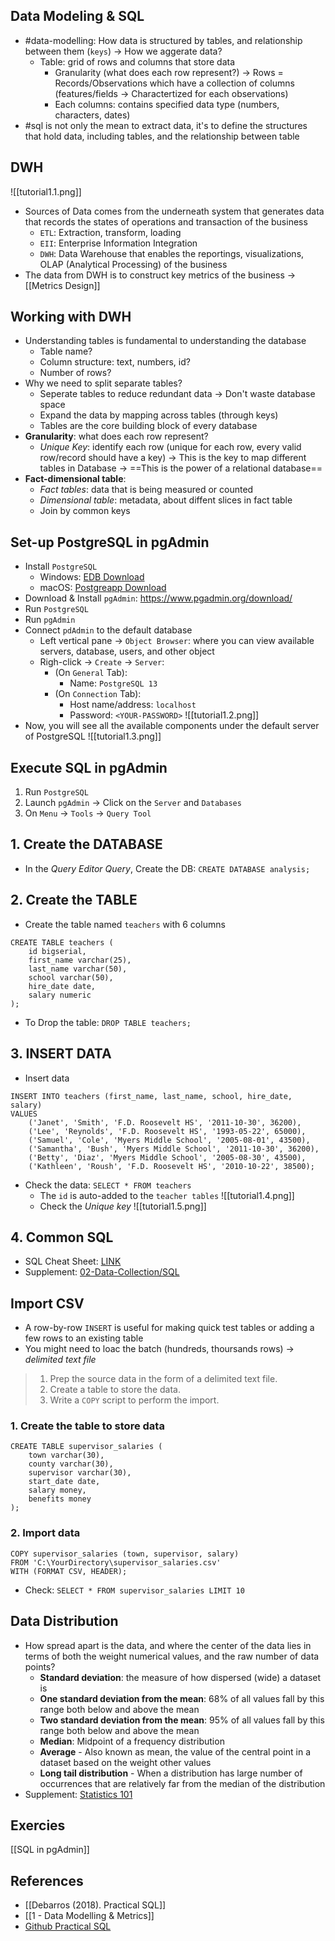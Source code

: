## Data Modeling & SQL
- #data-modelling: How data is structured by tables, and relationship between them (`keys`) -> How we aggerate data? 
	- Table: grid of rows and columns that store data
		- Granularity (what does each row represent?) -> Rows = Records/Observations which have a collection of columns (features/fields -> Charactertized for each observations)
		- Each columns: contains specified data type (numbers, characters, dates)
- #sql is not only the mean to extract data, it's to define the structures that hold data, including tables, and the relationship between table 

## DWH
![[tutorial1.1.png]]
- Sources of Data comes from the underneath system that generates data that records the states of operations and transaction of the business
	- `ETL`: Extraction, transform, loading
	- `EII`: Enterprise Information Integration
	- `DWH`: Data Warehouse that enables the reportings, visualizations, OLAP (Analytical Processing) of the business
- The data from DWH is to construct key metrics of the business -> [[Metrics Design]]

## Working with DWH
- Understanding tables is fundamental to understanding the database 
	- Table name?
	- Column structure: text, numbers, id?
	- Number of rows?
- Why we need to split separate tables?
	- Seperate tables to reduce redundant data -> Don't waste database space
	- Expand the data by mapping across tables (through keys)
	- Tables are the core building block of every database
- **Granularity**: what does each row represent?
	- *Unique Key*: identify each row (unique for each row, every valid row/record should have a key) -> This is the key to map different tables in Database -> ==This is the power of a relational database== 
- **Fact-dimensional table**:
	- *Fact tables*: data that is being measured or counted
	- *Dimensional table*: metadata, about diffent slices in fact table 
	- Join by common keys

## Set-up PostgreSQL in pgAdmin
- Install `PostgreSQL`
	- Windows: [EDB Download](https://www.enterprisedb.com/software-downloads-postgres)
	- macOS: [Postgreapp Download](http://postgresapp.com/)
- Download & Install `pgAdmin`: https://www.pgadmin.org/download/
- Run `PostgreSQL` 
- Run `pgAdmin`
- Connect `pdAdmin` to the default database
	- Left vertical pane -> `Object Browser`: where you can view available servers, database, users, and other object
	- Righ-click -> `Create` -> `Server`:
		- (On `General` Tab):
			- Name: `PostgreSQL 13` 
		- (On `Connection` Tab):
			- Host name/address: `localhost`
			- Password: `<YOUR-PASSWORD>`
			![[tutorial1.2.png]]
- Now, you will see all the available components under the default server of PostgreSQL
	![[tutorial1.3.png]]

## Execute SQL in pgAdmin
1. Run `PostgreSQL`
2. Launch `pgAdmin` -> Click on the `Server` and `Databases`
3. On `Menu` -> `Tools` -> `Query Tool`

## 1. Create the DATABASE
- In the *Query Editor Query*, Create the DB: `CREATE DATABASE analysis;`

## 2. Create the TABLE
- Create the table named `teachers` with 6 columns
```
CREATE TABLE teachers (
	id bigserial,
	first_name varchar(25),
	last_name varchar(50),
	school varchar(50),
	hire_date date,
	salary numeric
);
```
- To Drop the table: `DROP TABLE teachers;`

## 3. INSERT DATA
- Insert data
```
INSERT INTO teachers (first_name, last_name, school, hire_date, salary)
VALUES 
	('Janet', 'Smith', 'F.D. Roosevelt HS', '2011-10-30', 36200),
	('Lee', 'Reynolds', 'F.D. Roosevelt HS', '1993-05-22', 65000),
	('Samuel', 'Cole', 'Myers Middle School', '2005-08-01', 43500),
	('Samantha', 'Bush', 'Myers Middle School', '2011-10-30', 36200),
	('Betty', 'Diaz', 'Myers Middle School', '2005-08-30', 43500),
	('Kathleen', 'Roush', 'F.D. Roosevelt HS', '2010-10-22', 38500);
```
- Check the data: `SELECT * FROM teachers`
	- The `id` is auto-added to the `teacher tables`
	![[tutorial1.4.png]]
	- Check the *Unique key*
	![[tutorial1.5.png]]
	
## 4. Common SQL 
- SQL Cheat Sheet: [LINK](https://www.sqltutorial.org/sql-cheat-sheet/)
- Supplement: [02-Data-Collection/SQL](https://github.com/mieduai/fsds-courses/blob/master/02-Data-Collection/03-sql.ipynb)

## Import CSV 
- A row-by-row `INSERT` is useful for making quick test tables or adding a few rows to an existing table
- You might need to loac the batch (hundreds, thoursands rows) -> *delimited text file*
> 1. Prep the source data in the form of a delimited text file.
> 2. Create a table to store the data.
> 3. Write a `COPY` script to perform the import.

### 1. Create the table to store data
```
CREATE TABLE supervisor_salaries (
	town varchar(30),
	county varchar(30),
	supervisor varchar(30),
	start_date date,
	salary money,
	benefits money
);
```
### 2. Import data
```
COPY supervisor_salaries (town, supervisor, salary)
FROM 'C:\YourDirectory\supervisor_salaries.csv'
WITH (FORMAT CSV, HEADER);
```
- Check: `SELECT * FROM supervisor_salaries LIMIT 10`

## Data Distribution
- How spread apart is the data, and where the center of the data lies in terms of both the weight numerical values, and the raw number of data points?
	- **Standard deviation**: the measure of how dispersed (wide) a dataset is
	- **One standard deviation from the mean**: 68% of all values fall by this range both below and above the mean
	- **Two standard deviation from the mean**: 95% of all values fall by this range both below and above the mean
	- **Median**: Midpoint of a frequency distribution
	- **Average** - Also known as mean, the value of the central point in a dataset based on the weight other values
	- **Long tail distribution** - When a distribution has large number of occurrences that are relatively far from the median of the distribution
- Supplement: [Statistics 101](https://www.youtube.com/watch?v=8YLvF5ztH90)

## Exercies
[[SQL in pgAdmin]]

## References
- [[Debarros (2018). Practical SQL]]
- [[1 - Data Modelling & Metrics]]
- [Github Practical SQL](https://github.com/anthonydb/practical-sql)